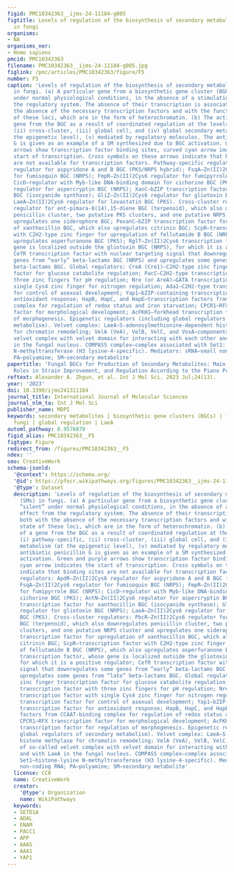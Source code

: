 ```yaml
---
figid: PMC10342363__ijms-24-11184-g005
figtitle: Levels of regulation of the biosynthesis of secondary metabolites (SMs)
  in fungi
organisms:
- NA
organisms_ner:
- Homo sapiens
pmcid: PMC10342363
filename: PMC10342363__ijms-24-11184-g005.jpg
figlink: /pmc/articles/PMC10342363/figure/F5
number: F5
caption: 'Levels of regulation of the biosynthesis of secondary metabolites (SMs)
  in fungi. (a) A particular gene from a biosynthetic gene cluster (BGC) is “silent”
  under normal physiological conditions, in the absence of a stimulating effect from
  the regulatory system. The absence of their transcription is associated both with
  the absence of the necessary transcription factors and with the functional state
  of these loci, which are in the form of heterochromatin. (b) The activation of a
  gene from the BGC as a result of coordinated regulation at the levels of (i) pathway-specific,
  (ii) cross-cluster, (iii) global cell, and (iv) global secondary metabolism (at
  the epigenetic level), (v) mediated by regulatory molecules. The antibiotic penicillin
  G is given as an example of a SM synthesized due to BGC activation. Green and purple
  arrows show transcription factor binding sites, curved cyan arrow indicates the
  start of transcription. Cross symbols on these arrows indicate that binding sites
  are not available for transcription factors. Pathway-specific regulators: ApdR—Zn(II)2Cys6
  regulator for aspyridone A and B BGC (PKS/NRPS hybrid); FsqA—Zn(II)2Cys6 regulator
  for fumisoquin BGC (NRPS); FmpR—Zn(II)2Cys6 regulator for fumipyrrole BGC (NRPS);
  CicD—regulator with Myb-like DNA-binding domain for cichorine BGC (PKS); AntN—Zn(II)2Cys6
  regulator for aspercryptin BGC (NRPS); XanC—bZIP transcription factor for xanthocillin
  BGC (isocyanide synthase); GliZ—Zn(II)2Cys6 regulator for gliotoxin BGC (NRPS);
  LaeA—Zn(II)2Cys6 regulator for lovastatin BGC (PKS). Cross-cluster regulators: PbcR—Zn(II)2Cys6
  regulator for ent-pimara-8(14),15-diene BGC (terpenoid), which also downregulates
  penicillin cluster, two putative PKS clusters, and one putative NRPS cluster and
  upregulates one siderophore BGC; PexanC—bZIP transcription factor for upregulation
  of xanthocillin BGC, which also upregulates citrinin BGC; ScpR—transcription factor
  with C2H2-type zinc finger for upregulation of fellutamide B BGC (NRPS), which also
  upregulates asperfuranone BGC (PKS); RglT—Zn(II)2Cys6 transcription factor, whose
  gene is localized outside the gliotoxin BGC (NRPS), for which it is a positive regulator;
  CefR transcription factor with nuclear targeting signal that downregulates some
  genes from “early” beta-lactams BGC (NRPS) and upregulates some genes from “late”
  beta-lactams BGC. Global regulators: CreA (Cre1)—C2H2-type zinc finger transcription
  factor for glucose catabolite regulation; PacC—C2H2-type transcription factor with
  three zinc fingers for pH regulation; Nre (or AreA)—GATA transcription factor with
  single Cys4 zinc finger for nitrogen regulation; Ada1—C2H2-type transcription factor
  for control of asexual development; Yap1—bZIP-containing transcription factor for
  antioxidant response; HapB, HapC, and HapE—transcription factors from CCAAT-binding
  complex for regulation of redox status and iron starvation; CPCR1—RFX transcription
  factor for morphological development; AcFKH1—forkhead transcription factor for regulation
  of morphogenesis. Epigenetic regulators (including global regulators of secondary
  metabolism). Velvet complex: LaeA—S-adenosylmethionine-dependent histone methylase
  for chromatin remodeling; VelA (VeA), VelB, VelC, and VosA—components of so-called
  velvet complex with velvet domain for interacting with each other and with LaeA
  in the fungal nucleus. COMPASS complex—complex associated with Set1: Set1—histone-lysine
  N-methyltransferase (H3 lysine-4-specific). Mediators: sRNA—small non-coding RNA;
  PA—polyamine; SM—secondary metabolite'
papertitle: 'Fungal BGCs for Production of Secondary Metabolites: Main Types, Central
  Roles in Strain Improvement, and Regulation According to the Piano Principle'
reftext: Alexander A. Zhgun, et al. Int J Mol Sci. 2023 Jul;24(13).
year: '2023'
doi: 10.3390/ijms241311184
journal_title: International Journal of Molecular Sciences
journal_nlm_ta: Int J Mol Sci
publisher_name: MDPI
keywords: secondary metabolites | biosynthetic gene clusters (BGCs) | filamentous
  fungi | global regulation | LaeA
automl_pathway: 0.9576879
figid_alias: PMC10342363__F5
figtype: Figure
redirect_from: /figures/PMC10342363__F5
ndex: ''
seo: CreativeWork
schema-jsonld:
  '@context': https://schema.org/
  '@id': https://pfocr.wikipathways.org/figures/PMC10342363__ijms-24-11184-g005.html
  '@type': Dataset
  description: 'Levels of regulation of the biosynthesis of secondary metabolites
    (SMs) in fungi. (a) A particular gene from a biosynthetic gene cluster (BGC) is
    “silent” under normal physiological conditions, in the absence of a stimulating
    effect from the regulatory system. The absence of their transcription is associated
    both with the absence of the necessary transcription factors and with the functional
    state of these loci, which are in the form of heterochromatin. (b) The activation
    of a gene from the BGC as a result of coordinated regulation at the levels of
    (i) pathway-specific, (ii) cross-cluster, (iii) global cell, and (iv) global secondary
    metabolism (at the epigenetic level), (v) mediated by regulatory molecules. The
    antibiotic penicillin G is given as an example of a SM synthesized due to BGC
    activation. Green and purple arrows show transcription factor binding sites, curved
    cyan arrow indicates the start of transcription. Cross symbols on these arrows
    indicate that binding sites are not available for transcription factors. Pathway-specific
    regulators: ApdR—Zn(II)2Cys6 regulator for aspyridone A and B BGC (PKS/NRPS hybrid);
    FsqA—Zn(II)2Cys6 regulator for fumisoquin BGC (NRPS); FmpR—Zn(II)2Cys6 regulator
    for fumipyrrole BGC (NRPS); CicD—regulator with Myb-like DNA-binding domain for
    cichorine BGC (PKS); AntN—Zn(II)2Cys6 regulator for aspercryptin BGC (NRPS); XanC—bZIP
    transcription factor for xanthocillin BGC (isocyanide synthase); GliZ—Zn(II)2Cys6
    regulator for gliotoxin BGC (NRPS); LaeA—Zn(II)2Cys6 regulator for lovastatin
    BGC (PKS). Cross-cluster regulators: PbcR—Zn(II)2Cys6 regulator for ent-pimara-8(14),15-diene
    BGC (terpenoid), which also downregulates penicillin cluster, two putative PKS
    clusters, and one putative NRPS cluster and upregulates one siderophore BGC; PexanC—bZIP
    transcription factor for upregulation of xanthocillin BGC, which also upregulates
    citrinin BGC; ScpR—transcription factor with C2H2-type zinc finger for upregulation
    of fellutamide B BGC (NRPS), which also upregulates asperfuranone BGC (PKS); RglT—Zn(II)2Cys6
    transcription factor, whose gene is localized outside the gliotoxin BGC (NRPS),
    for which it is a positive regulator; CefR transcription factor with nuclear targeting
    signal that downregulates some genes from “early” beta-lactams BGC (NRPS) and
    upregulates some genes from “late” beta-lactams BGC. Global regulators: CreA (Cre1)—C2H2-type
    zinc finger transcription factor for glucose catabolite regulation; PacC—C2H2-type
    transcription factor with three zinc fingers for pH regulation; Nre (or AreA)—GATA
    transcription factor with single Cys4 zinc finger for nitrogen regulation; Ada1—C2H2-type
    transcription factor for control of asexual development; Yap1—bZIP-containing
    transcription factor for antioxidant response; HapB, HapC, and HapE—transcription
    factors from CCAAT-binding complex for regulation of redox status and iron starvation;
    CPCR1—RFX transcription factor for morphological development; AcFKH1—forkhead
    transcription factor for regulation of morphogenesis. Epigenetic regulators (including
    global regulators of secondary metabolism). Velvet complex: LaeA—S-adenosylmethionine-dependent
    histone methylase for chromatin remodeling; VelA (VeA), VelB, VelC, and VosA—components
    of so-called velvet complex with velvet domain for interacting with each other
    and with LaeA in the fungal nucleus. COMPASS complex—complex associated with Set1:
    Set1—histone-lysine N-methyltransferase (H3 lysine-4-specific). Mediators: sRNA—small
    non-coding RNA; PA—polyamine; SM—secondary metabolite'
  license: CC0
  name: CreativeWork
  creator:
    '@type': Organization
    name: WikiPathways
  keywords:
  - SETD1A
  - ADAL
  - ENAM
  - PACC1
  - APP
  - AAAS
  - AAA1
  - YAP1
---
```

